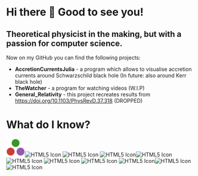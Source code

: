 # Hi there 👋 Good to see you! 

## Theoretical physicist in the making, but with a passion for computer science.

Now on my GitHub you can find the following projects:
- **AccretionCurrentsJulia** - a program which allows to visualise accretion currents around Schwarzschild black hole (In future: also around Kerr black hole)
- **TheWatcher** - a program for watching videos (W.I.P)
- **General_Relativity** - this project recreates results from https://doi.org/10.1103/PhysRevD.37.318 (DROPPED)

# What do I know?
 <img src="https://raw.githubusercontent.com/devicons/devicon/master/icons/julia/julia-original.svg" alt="Julia Icon" width="50" height="50"><img src="https://cdn.jsdelivr.net/gh/devicons/devicon@latest/icons/arduino/arduino-original-wordmark.svg" alt="HTML5 Icon" width="50" height="50"> <img src="https://cdn.jsdelivr.net/gh/devicons/devicon@latest/icons/bash/bash-plain.svg"  alt="HTML5 Icon" width="50" height="50">  <img src="https://cdn.jsdelivr.net/gh/devicons/devicon@latest/icons/c/c-original.svg"  alt="HTML5 Icon" width="50" height="50"><img src="https://cdn.jsdelivr.net/gh/devicons/devicon@latest/icons/cplusplus/cplusplus-original.svg"  alt="HTML5 Icon" width="50" height="50"> <img src="https://cdn.jsdelivr.net/gh/devicons/devicon@latest/icons/haskell/haskell-original.svg"  alt="HTML5 Icon" width="50" height="50">  <img src="https://cdn.jsdelivr.net/gh/devicons/devicon@latest/icons/java/java-original-wordmark.svg"  alt="HTML5 Icon" width="50" height="50"> <img src="https://cdn.jsdelivr.net/gh/devicons/devicon@latest/icons/latex/latex-original.svg"  alt="HTML5 Icon" width="50" height="50">  <img src="https://cdn.jsdelivr.net/gh/devicons/devicon@latest/icons/jupyter/jupyter-original-wordmark.svg"  alt="HTML5 Icon" width="50" height="50"><img src="https://cdn.jsdelivr.net/gh/devicons/devicon@latest/icons/premierepro/premierepro-original.svg"  alt="HTML5 Icon" width="50" height="50"><img src="https://cdn.jsdelivr.net/gh/devicons/devicon@latest/icons/python/python-original.svg" alt="HTML5 Icon" width="50" height="50">
          
          
          
          



          
          
          
          
